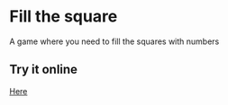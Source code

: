 # Fill the square

A game where you need to fill the squares with numbers

## Try it online

[Here](https://lechinoix.github.io/fill-the-square/)

